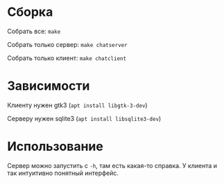 # Сборка
Собрать все: `make`

Собрать только сервер: `make chatserver`

Собрать только клиент: `make chatclient`

# Зависимости
Клиенту нужен gtk3 (`apt install libgtk-3-dev`)

Серверу нужен sqlite3 (`apt install libsqlite3-dev`)

# Использование
Сервер можно запустить с `-h`, там есть какая-то справка. У клиента и так интуитивно понятный интерфейс.
